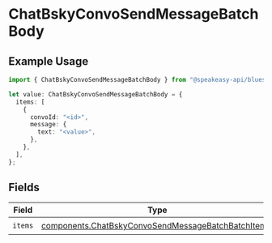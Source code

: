 # ChatBskyConvoSendMessageBatchBody

## Example Usage

```typescript
import { ChatBskyConvoSendMessageBatchBody } from "@speakeasy-api/bluesky/models/operations";

let value: ChatBskyConvoSendMessageBatchBody = {
  items: [
    {
      convoId: "<id>",
      message: {
        text: "<value>",
      },
    },
  ],
};
```

## Fields

| Field                                                                                                                    | Type                                                                                                                     | Required                                                                                                                 | Description                                                                                                              |
| ------------------------------------------------------------------------------------------------------------------------ | ------------------------------------------------------------------------------------------------------------------------ | ------------------------------------------------------------------------------------------------------------------------ | ------------------------------------------------------------------------------------------------------------------------ |
| `items`                                                                                                                  | [components.ChatBskyConvoSendMessageBatchBatchItem](../../models/components/chatbskyconvosendmessagebatchbatchitem.md)[] | :heavy_check_mark:                                                                                                       | N/A                                                                                                                      |